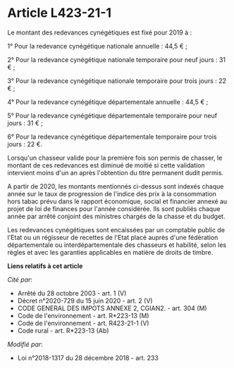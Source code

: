 # Article L423-21-1

Le montant des redevances cynégétiques est fixé pour 2019 à :

1° Pour la redevance cynégétique nationale annuelle : 44,5 € ;

2° Pour la redevance cynégétique nationale temporaire pour neuf jours : 31 € ;

3° Pour la redevance cynégétique nationale temporaire pour trois jours : 22 € ;

4° Pour la redevance cynégétique départementale annuelle : 44,5 € ;

5° Pour la redevance cynégétique départementale temporaire pour neuf jours : 31 € ;

6° Pour la redevance cynégétique départementale temporaire pour trois jours : 22 €.

Lorsqu'un chasseur valide pour la première fois son permis de chasser, le montant de ces redevances est diminué de moitié si
cette validation intervient moins d'un an après l'obtention du titre permanent dudit permis.

A partir de 2020, les montants mentionnés ci-dessus sont indexés chaque année sur le taux de progression de l'indice des prix
à la consommation hors tabac prévu dans le rapport économique, social et financier annexé au projet de loi de finances pour
l'année considérée. Ils sont publiés chaque année par arrêté conjoint des ministres chargés de la chasse et du budget.

Les redevances cynégétiques sont encaissées par un comptable public de l'Etat ou un régisseur de recettes de l'Etat placé
auprès d'une fédération départementale ou interdépartementale des chasseurs et habilité, selon les règles et avec les
garanties applicables en matière de droits de timbre.

**Liens relatifs à cet article**

_Cité par_:

  - Arrêté du 28 octobre 2003 - art. 1 (V)
  - Décret n°2020-729 du 15 juin 2020 - art. 2 (V)
  - CODE GENERAL DES IMPOTS ANNEXE 2, CGIAN2. - art. 304 (M)
  - Code de l'environnement - art. R*223-13 (M)
  - Code de l'environnement - art. R423-21-1 (V)
  - Code rural - art. R*223-13 (Ab)

_Modifié par_:

  - Loi n°2018-1317 du 28 décembre 2018 - art. 233
